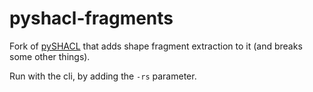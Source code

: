 # pyshacl-fragments

Fork of [pySHACL](https://github.com/RDFLib/pySHACL) that adds shape fragment extraction to it (and breaks some other things).

Run with the cli, by adding the `-rs` parameter.